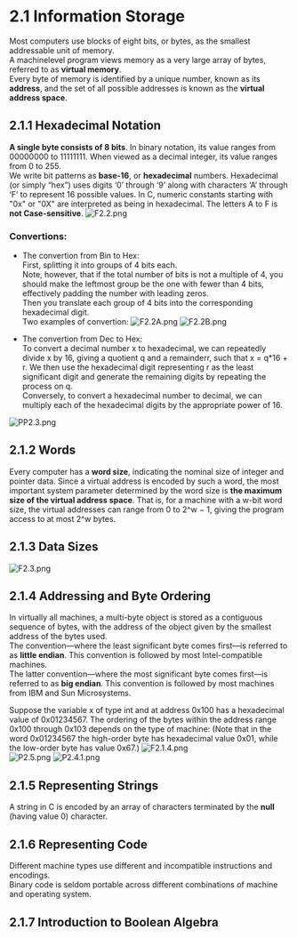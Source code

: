 # 2.1 Information Storage
Most computers use blocks
of eight bits, or bytes, as the smallest addressable unit of memory. <br>
A machinelevel
program views memory as a very large array of bytes, referred to as **virtual
memory**.<br>
Every byte of memory is identified by a unique number, known as its
**address**, and the set of all possible addresses is known as the **virtual address space**.

## 2.1.1 Hexadecimal Notation
**A single byte consists of 8 bits**. 
In binary notation, its value ranges from 00000000
to 11111111. When viewed as a decimal integer, its value ranges from 0 to 255.<br>
We write bit patterns as **base-16**, or **hexadecimal** numbers.
Hexadecimal (or simply “hex”) uses digits ‘0’ through ‘9’ along with characters
‘A’ through ‘F’ to represent 16 possible values. In C, numeric constants starting with "0x" or "0X" are interpreted as being in
hexadecimal.  The letters A to F is **not Case-sensitive**.
![F2.2.png](https://ooo.0o0.ooo/2015/12/21/5677a4e277904.png)

### Convertions:

- The convertion from Bin to Hex:<br>
First, splitting it into groups of 4 bits each. <br>
Note, however, that if
the total number of bits is not a multiple of 4, you should make the leftmost group
be the one with fewer than 4 bits, effectively padding the number with leading
zeros. <br>
Then you translate each group of 4 bits into the corresponding hexadecimal
digit.<br>
Two examples of convertion:
![F2.2A.png](https://ooo.0o0.ooo/2015/12/21/5677a6a60e2b7.png)
![F2.2B.png](https://ooo.0o0.ooo/2015/12/21/5677a6a61384a.png)

- The convertion from Dec to Hex:<br>
To convert a decimal number
x to hexadecimal, we can repeatedly divide x by 16, giving a quotient q and a
remainderr, such that x = q*16 + r. We then use the hexadecimal digit representing
r as the least significant digit and generate the remaining digits by repeating
the process on q.<br>
Conversely, to convert a hexadecimal number to decimal, we can multiply
each of the hexadecimal digits by the appropriate power of 16.

![PP2.3.png](https://ooo.0o0.ooo/2015/12/22/567900437f1e1.png)
## 2.1.2 Words
Every computer has a **word size**, indicating the nominal size of integer and pointer
data. Since a virtual address is encoded by such a word, the most important system
parameter determined by the word size is **the maximum size of the virtual address
space**. That is, for a machine with a w-bit word size, the virtual addresses can range
from 0 to 2^w − 1, giving the program access to at most 2^w bytes.

## 2.1.3 Data Sizes
![F2.3.png](https://ooo.0o0.ooo/2015/12/21/5678a688d427f.png)

## 2.1.4 Addressing and Byte Ordering
In virtually all machines, a multi-byte object is stored as a contiguous sequence
of bytes, with the address of the object given by the smallest address of the bytes
used. <br>
The convention—where the least significant byte comes first—is referred to as **little endian**. This convention is followed
by most Intel-compatible machines. <br>The latter convention—where the most significant
byte comes first—is referred to as **big endian**. This convention is followed
by most machines from IBM and Sun Microsystems. <br>

Suppose the variable x of type int and at
address 0x100 has a hexadecimal value of 0x01234567. The ordering of the bytes
within the address range 0x100 through 0x103 depends on the type of machine: (Note that in the word 0x01234567 the high-order byte has hexadecimal value
0x01, while the low-order byte has value 0x67.)
![F2.1.4.png](https://ooo.0o0.ooo/2015/12/23/567a550f0c1ef.png)
<br>
![P2.5.png](https://ooo.0o0.ooo/2015/12/23/567a55cb9e724.png)
![P2.4.1.png](https://ooo.0o0.ooo/2015/12/23/567a55cb2f1c0.png)

## 2.1.5 Representing Strings
A string in C is encoded by an array of characters terminated by the **null** (having
value 0) character.

## 2.1.6 Representing Code
 Different machine types
use different and incompatible instructions and encodings.<br>
Binary code is seldom portable across
different combinations of machine and operating system.

## 2.1.7 Introduction to Boolean Algebra









